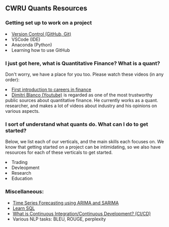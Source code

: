 ## CWRU Quants Resources

### Getting set up to work on a project
<li><a href="https://github.com/cwruquants/resources/blob/main/version_control.md">Version Control (GitHub, Git)</a></li>   
<li><a>VSCode</a> (IDE)</li>   
<li><a>Anaconda (Python)</a></li> 
<li>Learning how to use GitHub</li>

### I just got here, what is Quantitative Finance? What is a quant?
Don't worry, we have a place for you too. Please watch these videos (in any order):
<li><a href="https://www.youtube.com/watch?v=cVXQ-pxNuI4">First introduction to careers in finance</a></li>     
<li><a href="https://www.youtube.com/c/dimitribianco">Dimitri Blanco (Youtube)</a> is regarded as one of the most trustworthy public sources about quantitative finance. He currently works as a quant. researcher, and makes a lot of videos about industry and his opinions on various aspects.</li>

### I sort of understand what quants do. What can I do to get started?
Below, we list each of our verticals, and the main skills each focuses on. We know that getting started on a project can be intimidating, so we also have resources for each of these verticals to get started.
<li>Trading</li>
<li>Devleopment</li>
<li>Research</li>
<li>Education</li>


### Miscellaneous:   
* <a href="https://neptune.ai/blog/arima-sarima-real-world-time-series-forecasting-guide">Time Series Forecasting using ARIMA and SARIMA</a>     
* <a href="https://mystery.knightlab.com/">Learn SQL</a>     
* <a href="https://www.redhat.com/en/topics/devops/what-cicd-pipeline">What is Continuous Integration/Continuous Development? (CI/CD)</a>
* Various NLP tasks: BLEU, ROUGE, perplexity


